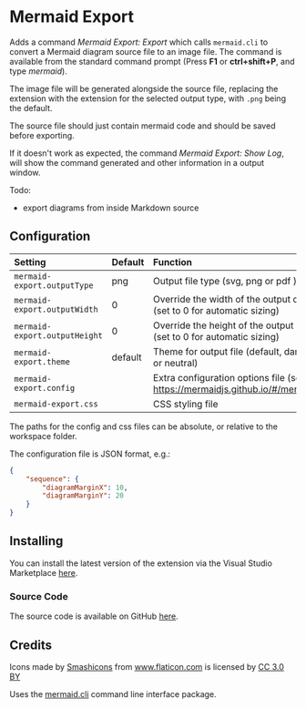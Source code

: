 # Mermaid Export

Adds a command *Mermaid Export: Export* which calls `mermaid.cli` to convert a Mermaid diagram source file to an image file. The command is available from the standard command prompt (Press **F1** or **ctrl+shift+P**, and type *mermaid*).

The image file will be generated alongside the source file, replacing the extension with the extension for the selected output type, with `.png` being the default.

The source file should just contain mermaid code and should be saved before exporting.

If it doesn't work as expected, the command *Mermaid Export: Show Log*, will show the command generated and other information in a output window.

Todo:

- export diagrams from inside Markdown source

## Configuration

| Setting                       | Default | Function                                                                           |
|:------------------------------|:--------|:-----------------------------------------------------------------------------------|
| `mermaid-export.outputType`   | png     | Output file type (svg, png or pdf )                                                |
| `mermaid-export.outputWidth`  | 0       | Override the width of the output diagram (set to 0 for automatic sizing)           |
| `mermaid-export.outputHeight` | 0       | Override the height of the output diagram (set to 0 for automatic sizing)          |
| `mermaid-export.theme`        | default | Theme for output file (default, dark, forest or neutral)                           |
| `mermaid-export.config`       |         | Extra configuration options file (see https://mermaidjs.github.io/#/mermaidAPI) |
| `mermaid-export.css`          |         | CSS styling file                                                                   |

The paths for the config and css files can be absolute, or relative to the workspace folder.

The configuration file is JSON format, e.g.:

```json
{
    "sequence": {
        "diagramMarginX": 10,
        "diagramMarginY": 20
    }
}
```

## Installing

You can install the latest version of the extension via the Visual Studio Marketplace [here](https://marketplace.visualstudio.com/items?itemName=Gruntfuggly.mermaid-export).

### Source Code

The source code is available on GitHub [here](https://github.com/Gruntfuggly/mermaid-export).

## Credits

Icons made by <a href="https://www.flaticon.com/authors/smashicons" title="Smashicons">Smashicons</a> from <a href="https://www.flaticon.com/" title="Flaticon">www.flaticon.com</a> is licensed by <a href="http://creativecommons.org/licenses/by/3.0/" title="Creative Commons BY 3.0" target="_blank">CC 3.0 BY</a>

Uses the [mermaid.cli](https://github.com/mermaidjs/mermaid.cli) command line interface package.
